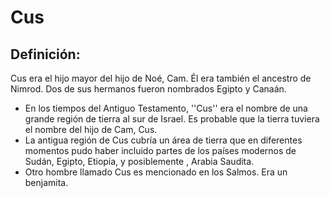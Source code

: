 # Cus

## Definición: 

Cus era el hijo mayor del hijo de Noé, Cam. Él era también el ancestro de Nimrod. Dos de sus hermanos fueron nombrados Egipto y Canaán.

* En los tiempos del Antiguo Testamento, ''Cus'' era el nombre de una grande región de tierra al sur de Israel. Es probable que la tierra tuviera el nombre del hijo de Cam, Cus.
* La antigua región de Cus cubría un área de tierra que en diferentes momentos pudo haber incluido partes de los países modernos de Sudán, Egipto, Etiopía, y posiblemente , Arabia Saudita.
* Otro hombre llamado Cus es mencionado en los Salmos. Era un benjamita.


